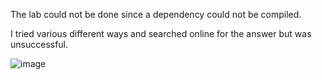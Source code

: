 The lab could not be done since a dependency could not be compiled.

I tried various different ways and searched online for the answer but was unsuccessful.

![image](https://user-images.githubusercontent.com/71153872/177015531-6c3b1d20-f16e-45d8-8431-fef1e20ddebe.png)

